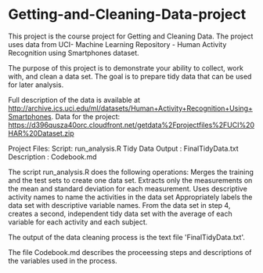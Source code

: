 # Getting-and-Cleaning-Data-project
This project is the course project for Getting and Cleaning Data. The project uses data from UCI- Machine Learning Repository - Human Activity Recognition using Smartphones dataset.

The purpose of this project is to demonstrate your ability to collect, work with, and clean a data set. The goal is to prepare tidy data that can be used for later analysis.

Full description of the data is available at http://archive.ics.uci.edu/ml/datasets/Human+Activity+Recognition+Using+Smartphones.
Data for the project: https://d396qusza40orc.cloudfront.net/getdata%2Fprojectfiles%2FUCI%20HAR%20Dataset.zip

Project Files:
  Script: run_analysis.R
  Tidy Data Output : FinalTidyData.txt
  Description : Codebook.md
  
The script run_analysis.R does the following operations:
  Merges the training and the test sets to create one data set.
  Extracts only the measurements on the mean and standard deviation for each measurement.
  Uses descriptive activity names to name the activities in the data set
  Appropriately labels the data set with descriptive variable names.
  From the data set in step 4, creates a second, independent tidy data set with the average of each variable for each activity and each subject.
  
The output of the data cleaning process is the text file 'FinalTidyData.txt'.

The file Codebook.md describes the proceessing steps and descriptions of the variables used in the process.
